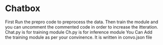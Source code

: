 # Chatbox
First Run the prepro code to preprocess the data.
Then train the module and you can uncomment the commented code in order to increase the itteration.
Chat.py is for training module 
Ch.py is for inference module
You Can Add the training module as per your convinence. It is written in convo.json file 
